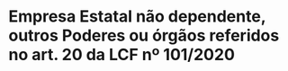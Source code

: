 # Empresa Estatal não dependente, outros Poderes ou órgãos referidos no art. 20 da LCF nº 101/2020

